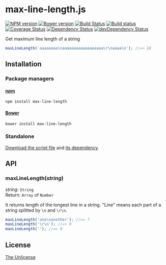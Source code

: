 # max-line-length.js

[![NPM version](https://img.shields.io/npm/v/max-line-length.svg)](https://www.npmjs.com/package/max-line-length)
[![Bower version](https://img.shields.io/bower/v/max-line-length.svg)](https://github.com/shinnn/max-line-length.js/releases)
[![Build Status](https://travis-ci.org/shinnn/max-line-length.js.svg?branch=master)](https://travis-ci.org/shinnn/max-line-length.js)
[![Build status](https://ci.appveyor.com/api/projects/status/bh7o4q3n2bah47le?svg=true)](https://ci.appveyor.com/project/ShinnosukeWatanabe/max-line-length-js)
[![Coverage Status](https://img.shields.io/coveralls/shinnn/max-line-length.js.svg?label=cov)](https://coveralls.io/r/shinnn/max-line-length.js)
[![Dependency Status](https://img.shields.io/david/shinnn/max-line-length.js.svg?label=deps)](https://david-dm.org/shinnn/max-line-length.js)
[![devDependency Status](https://img.shields.io/david/dev/shinnn/max-line-length.js.svg?label=devDeps)](https://david-dm.org/shinnn/max-line-length.js#info=devDependencies)

Get maximum line length of a string

```javascript
maxLineLength('aaaaaaaa\naaaaaaaaaaaaaaaaaa\r\naaaa\n'); //=> 18
```

## Installation

### Package managers

#### [npm](https://www.npmjs.com/)

```
npm install max-line-length
```

#### [Bower](http://bower.io/)

```
bower install max-line-length
```

### Standalone

[Download the script file](https://raw.githubusercontent.com/shinnn/max-line-length.js/master/max-line-length.js) and [its dependency](https://raw.githubusercontent.com/shinnn/line-length.js/master/line-length.js).

## API

### maxLineLength(*string*)

*string*: `String`  
Return: `Array` of `Number`

It returns length of the longest line in a string. "Line" means each part of a string splitted by `\n` and `\r\n`.

```javascript
maxLineLength('one\nanother'); //=> 7
maxLineLength('\r\n'); //=> 0
maxLineLength(''); //=> 0
```

## License

[The Unlicense](./LICENSE)
